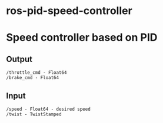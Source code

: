 # ros-pid-speed-controller

# Speed controller based on PID

## Output
```
/throttle_cmd - Float64
/brake_cmd - Float64
```

## Input
```
/speed - Float64 - desired speed
/twist - TwistStamped
```
